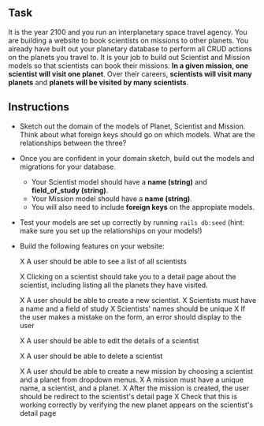 ## Task

It is the year 2100 and you run an interplanetary space travel agency.  You are building a website to book scientists on missions to other planets.  You already have built out your planetary database to perform all CRUD actions on the planets you travel to.  It is your job to build out Scientist and Mission models so that scientists can book their missions.  **In a given mission, one scientist will visit one planet**.  Over their careers, **scientists will visit many planets** and **planets will be visited by many scientists**.

## Instructions

- Sketch out the domain of the models of Planet, Scientist and Mission.  Think about what foreign keys should go on which models.  What are the relationships between the three?

- Once you are confident in your domain sketch, build out the models and migrations for your database. 
    - Your Scientist model should have a **name (string)** and **field_of_study (string)**.  
    - Your Mission model should have a **name (string)**.  
    - You will also need to include **foreign keys** on the appropiate models.  

- Test your models are set up correctly by running `rails db:seed` (hint: make sure you set up the relationships on your models!)

- Build the following features on your website:

    X A user should be able to see a list of all scientists

    X Clicking on a scientist should take you to a detail page about the scientist, including listing all the planets they have visited.

    X A user should be able to create a new scientist.
        X Scientists must have a name and a field of study
        X Scientists' names should be unique
        X If the user makes a mistake on the form, an error should display to the user

    X A user should be able to edit the details of a scientist

    X A user should be able to delete a scientist

    X A user should be able to create a new mission by choosing a scientist and a planet from dropdown menus.
        X A mission must have a unique name, a scientist, and a planet.
        X After the mission is created, the user should be redirect to the scientist's detail page
        X Check that this is working correctly by verifying the new planet appears on the scientist's detail page
